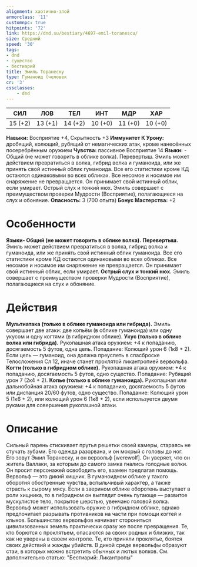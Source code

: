 ```yaml
---
alignment: хаотично-злой
armorclass: '11'
customnpc: true
hitpoints: '72'
link: https://dnd.su/bestiary/4697-emil-toranescu/
size: Средний
speed: '30'
tags:
- dnd
- существо
- бестиарий
title: Эмиль Торанеску
type: Гуманоид (человек
cr: '3'
cssclasses:
    - dnd
---
```



| СИЛ | ЛОВ | ТЕЛ | ИНТ | МДР | ХАР |
|---|---|---|---|---|---|
| 15 (+2) | 13 (+1) | 14 (+2) | 10 (+0) | 11 (+0) | 10 (+0) |
**Навыки:** Восприятие +4, Скрытность +3
**Иммунитет К Урону:** дробящий, колющий, рубящий от немагических атак, кроме нанесённых посеребрённым оружием
**Чувства:** пассивное Восприятие 14
**Языки:** - Общий (не может говорить в облике волка).
Перевертыш. Эмиль может действием превратиться в волка, гибрид волка и гуманоида, или же принять свой истинный облик гуманоида. Все его статистики кроме КД остаются одинаковыми во всех обликах. Все несомое и носимое им снаряжение не превращается. Он принимает свой истинный облик, если умирает.
Острый слух и тонкий нюх. Эмиль совершает с преимуществом проверки Мудрости (Восприятие), полагающиеся на слух и обоняние.
**Опасность:** 3 (700 опыта)
**Бонус Мастерства:** +2


# Особенности
**Языки- Общий (не может говорить в облике волка).** 
**Перевертыш.** Эмиль может действием превратиться в волка, гибрид волка и гуманоида, или же принять свой истинный облик гуманоида. Все его статистики кроме КД остаются одинаковыми во всех обликах. Все несомое и носимое им снаряжение не превращается. Он принимает свой истинный облик, если умирает.
**Острый слух и тонкий нюх.** Эмиль совершает с преимуществом проверки Мудрости (Восприятие), полагающиеся на слух и обоняние.


# Действия
**Мультиатака (только в облике гуманоида или гибрида).** Эмиль совершает две атаки: две копьём (в облике гуманоида) или одну укусом и одну когтями (в гибридном облике).
**Укус (только в облике волка или гибрида).** Рукопашная атака оружием: +4 к попаданию, досягаемость 5 футов, одна цель. Попадание: Колющий урон 6 (1к8 + 2). Если цель — гуманоид, она должна преуспеть в спасброске Телосложения Сл 12, иначе станет проклятой ликантропией вервольфа.
**Когти (только в гибридном облике).** Рукопашная атака оружием: +4 к попаданию, досягаемость 5 футов, одно существо. Попадание: Рубящий урон 7 (2к4 + 2).
**Копье (только в облике гуманоида).** Рукопашная или дальнобойная атака оружием: +4 к попаданию, досягаемость 5 футов или дистанция 20/60 футов, одно существо. Попадание: Колющий урон 5 (1к6 + 2), или колющий урон 6 (1к8 + 2), если используется двумя руками для совершения рукопашной атаки.


# Описание
Сильный парень стискивает прутья решетки своей камеры, стараясь не стучать зубами. Его одежда разорвана, и он мокрый с головы до ног. Его зовут Эмил Торанеску, и он вервольф [werewolf]. Он уверяет, что он житель Валлаки, за которым до самого замка гнались голодные волки. Он просит персонажей освободить его, взамен предлагая помощь. Вервольф — это дикий хищник. В гуманоидном облике у такого оборотня обостренные чувства, вспыльчивый характер, а также страсть к сырому мясу. Если в зверином облике оборотень выступает в роли хищника, то в гибридном он выглядит очень пугающе — развитое мускулистое тело, покрытое шерстью, увенчано головой волка. Вервольф может использовать оружие в гибридном облике, однако предпочитает разрывать противников на части при помощи когтей и клыков. Большинство вервольфов начинает сторониться цивилизованных земель практически сразу же после превращения. Те, кто борются с проклятьем, опасаются за своих родных и близких, так как не уверены в своем контроле. Те, кто приняли проклятье, боятся своих действий и жажды убийств. В дикой среде вервольфы образуют стаи, в которых можно встретить обычных и лютых волков. См. дополнительно статью: "Бестиарий: Ликантропы"